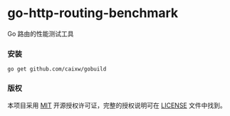 go-http-routing-benchmark
======

Go 路由的性能测试工具



### 安装

```shell
go get github.com/caixw/gobuild
```



### 版权

本项目采用 [MIT](https://opensource.org/licenses/MIT) 开源授权许可证，完整的授权说明可在 [LICENSE](LICENSE) 文件中找到。
